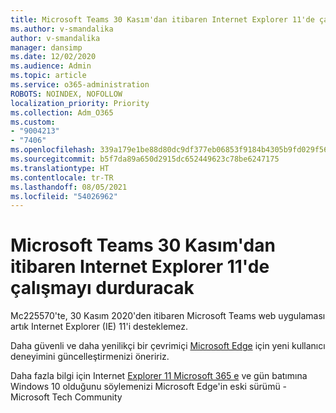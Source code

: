 ```yaml
---
title: Microsoft Teams 30 Kasım'dan itibaren Internet Explorer 11'de çalışmayı durduracak
ms.author: v-smandalika
author: v-smandalika
manager: dansimp
ms.date: 12/02/2020
ms.audience: Admin
ms.topic: article
ms.service: o365-administration
ROBOTS: NOINDEX, NOFOLLOW
localization_priority: Priority
ms.collection: Adm_O365
ms.custom:
- "9004213"
- "7406"
ms.openlocfilehash: 339a179e1be88d80dc9df377eb06853f9184b4305b9fd029f565ba54fd30e546
ms.sourcegitcommit: b5f7da89a650d2915dc652449623c78be6247175
ms.translationtype: HT
ms.contentlocale: tr-TR
ms.lasthandoff: 08/05/2021
ms.locfileid: "54026962"
---
```

# <a name="microsoft-teams-will-stop-working-on-internet-explorer-11-from-nov-30th"></a>Microsoft Teams 30 Kasım'dan itibaren Internet Explorer 11'de çalışmayı durduracak

Mc225570'te, 30 Kasım 2020'den itibaren Microsoft Teams web uygulaması artık Internet Explorer (IE) 11'i desteklemez. 

Daha güvenli ve daha yenilikçi bir çevrimiçi [Microsoft Edge](https://www.microsoft.com/edge) için yeni kullanıcı deneyimini güncelleştirmenizi öneririz. 

Daha fazla bilgi için Internet [Explorer 11 Microsoft 365 e](https://techcommunity.microsoft.com/t5/microsoft-365-blog/microsoft-365-apps-say-farewell-to-internet-explorer-11-and/ba-p/1591666) ve gün batımına Windows 10 olduğunu söylemenizi Microsoft Edge'in eski sürümü - Microsoft Tech Community


